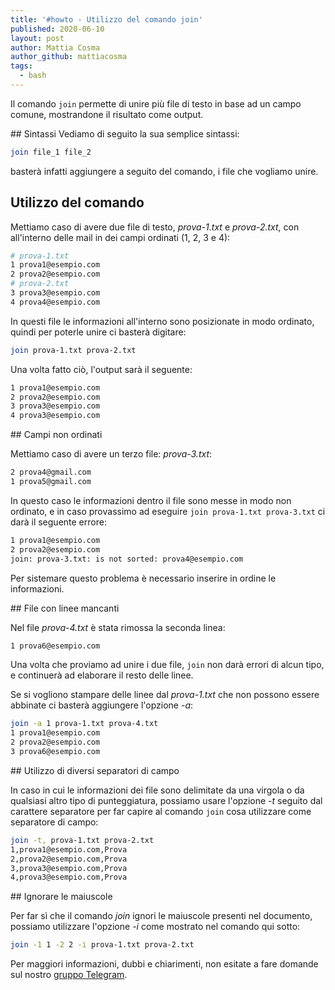```yaml
---
title: '#howto - Utilizzo del comando join'
published: 2020-06-10
layout: post
author: Mattia Cosma
author_github: mattiacosma
tags:
  - bash
---
```

Il comando `join` permette di unire più file di testo in base ad un campo comune, mostrandone il risultato come output.

## Sintassi
Vediamo di seguito la sua semplice sintassi:

```bash
join file_1 file_2
```

basterà infatti aggiungere a seguito del comando, i file che vogliamo unire.

## Utilizzo del comando

Mettiamo caso di avere due file di testo, *prova-1.txt* e *prova-2.txt*, con all'interno delle mail in dei campi ordinati (1, 2, 3 e 4):

```bash
# prova-1.txt
1 prova1@esempio.com
2 prova2@esempio.com
# prova-2.txt
3 prova3@esempio.com
4 prova4@esempio.com
```

In questi file le informazioni all'interno sono posizionate in modo ordinato, quindi per poterle unire ci basterà digitare:

```bash
join prova-1.txt prova-2.txt
```

Una volta fatto ciò, l'output sarà il seguente:

```bash
1 prova1@esempio.com
2 prova2@esempio.com
3 prova3@esempio.com
4 prova3@esempio.com
```

## Campi non ordinati

Mettiamo caso di avere un terzo file: *prova-3.txt*:

```bash
2 prova4@gmail.com
1 prova5@gmail.com
```

In questo caso le informazioni dentro il file sono messe in modo non ordinato, e in caso provassimo ad eseguire `join prova-1.txt prova-3.txt` ci darà il seguente errore:

```bash
1 prova1@esempio.com
2 prova2@esempio.com
join: prova-3.txt: is not sorted: prova4@esempio.com
```

Per sistemare questo problema è necessario inserire in ordine le informazioni.

## File con linee mancanti

Nel file *prova-4.txt* è stata rimossa la seconda linea:

```bash
1 prova6@esempio.com
```

Una volta che proviamo ad unire i due file, `join` non darà errori di alcun tipo, e continuerà ad elaborare il resto delle linee.

Se si vogliono stampare delle linee dal *prova-1.txt* che non possono essere abbinate ci basterà aggiungere l'opzione *-a*:

```bash
join -a 1 prova-1.txt prova-4.txt
1 prova1@esempio.com
2 prova2@esempio.com
3 prova6@esempio.com
```

## Utilizzo di diversi separatori di campo

In caso in cui le informazioni dei file sono delimitate da una virgola o da qualsiasi altro tipo di punteggiatura, possiamo usare l'opzione *-t* seguito dal carattere separatore per far capire al comando `join` cosa utilizzare come separatore di campo:

```bash
join -t, prova-1.txt prova-2.txt
1,prova1@esempio.com,Prova
2,prova2@esempio.com,Prova
3,prova3@esempio.com,Prova
4,prova3@esempio.com,Prova
```

## Ignorare le maiuscole

Per far sì che il comando *join* ignori le maiuscole presenti nel documento, possiamo utilizzare l'opzione *-i* come mostrato nel comando qui sotto:

```bash
join -1 1 -2 2 -i prova-1.txt prova-2.txt
```

Per maggiori informazioni, dubbi e chiarimenti, non esitate a fare domande sul nostro [gruppo Telegram](https://t.me/linuxpeople).